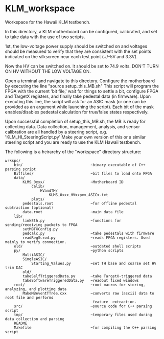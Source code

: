 # KLM_workspace


Workspace for the Hawaii KLM testbench.


In this directory, a KLM motherboard can be configured, calibrated, and set
to take data with the use of two scripts.

1st, the low-voltage power supply should be switched on and voltages should
be measured to verify that they are consistent with the set points indicated
on the silkscreen near each test point (+/-5V and 3.3V).

Now the HV can be switched on. It should be set to 74.9 volts. DON'T TURN ON
HV WITHOUT THE LOW VOLTAGE ON.

Open a terminal and navigate to this directory. Configure the motherboard by
executing the line "source setup_this_MB.sh" This script will program the FPGA
with the current 'bit file,' wait for things to settle a bit, configure FPGA and
TargetX registers, and finally take pedestal data (in firmware). Upon executing
this line, the script will ask for an ASIC mask (or one can be provided as an
argument while launching the script). Each bit of the mask enables/disables
pedestal calculation for true/false states respectively.  

Upon successful completion of setup_this_MB.sh, the MB is ready for collecting
data. Data collection, management, analysis, and sensor calibration are all
handled by a steering script, e.g. 'KLM_HI_SteeringScript.py' Make your own
version of this or a similar steering script and you are ready to use the
KLM Hawaii testbench. 


The following is a heirarchy of the "workspace" directory structure:
```
wrkspc/
    bin/                               ~binary executable of C++ parsing script
    Bitfiles/                          ~bit files to load onto FPGA
    data/
        KLMS_0xxx/                     ~Motherboard ID
            calib/                     
                HVandTH/               
                    KLMS_0xxx_HVxxpxx_ASICx.txt
            plots/
        pedestals.root                 ~for offline pedestal subtraction (optional)
        data.root                      ~main data file
    lib/
        linkEth.py                     ~functions for sending/receiving packets to FPGA
        setMBTXConfig.py               
        pedcalc.py                     ~take pedestals with firmware
        readRegScrod.py                ~reads FPGA registers. Used mainly to verify connection.
    old/                               ~outdated shell scripts
    py/                                ~python scripts
        MultiASIC/
        SingleASIC/
            Starting_Values.py         ~set TH base and coarse set HV trim DAC
        old/
        takeSelfTriggeredData.py       ~take TargetX-triggered data
        takeSoftwareTriggeredData.py   ~readout fixed windows
    root/                              ~root macros for storing, analyzing, and plotting data
        MakeMBeventTTree.cxx           ~converts raw (ascii) data to root file and performs
                                        feature  extraction.
    src/                               ~source code for C++ parsing script
    tmp/                               ~temporary files used during data collection and parsing
    README               
    Makefile                           ~for compiling the C++ parsing script
```
